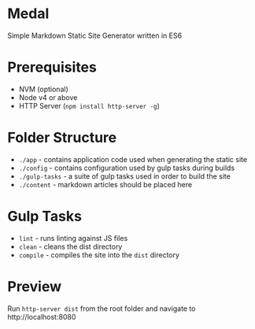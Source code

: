 # Medal
Simple Markdown Static Site Generator written in ES6

# Prerequisites
- NVM (optional)
- Node v4 or above
- HTTP Server (`npm install http-server -g`)

# Folder Structure
- `./app` - contains application code used when generating the static site
- `./config` - contains configuration used by gulp tasks during builds
- `./gulp-tasks` - a suite of gulp tasks used in order to build the site
- `./content` - markdown articles should be placed here

# Gulp Tasks
- `lint` - runs linting against JS files
- `clean` - cleans the dist directory
- `compile` - compiles the site into the `dist` directory

# Preview
Run `http-server dist` from the root folder and navigate to http://localhost:8080
